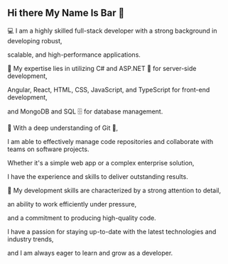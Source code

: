

## Hi there My Name Is Bar 👋

💻 I am a highly skilled full-stack developer with a strong background in developing robust,

scalable, and high-performance applications.

🤔 My expertise lies in utilizing C# and ASP.NET 🔭 for server-side development,

Angular, React, HTML, CSS, JavaScript, and TypeScript  for front-end development,

and MongoDB and SQL 🗄️ for database management.

🚀 With a deep understanding of Git 🔧,

I am able to effectively manage code repositories and collaborate with teams on software projects.

Whether it's a simple web app or a complex enterprise solution,

I have the experience and skills to deliver outstanding results.

💪 My development skills are characterized by a strong attention to detail,

an ability to work efficiently under pressure,

and a commitment to producing high-quality code.

I have a passion for staying up-to-date with the latest technologies and industry trends,

and I am always eager to learn and grow as a developer.

